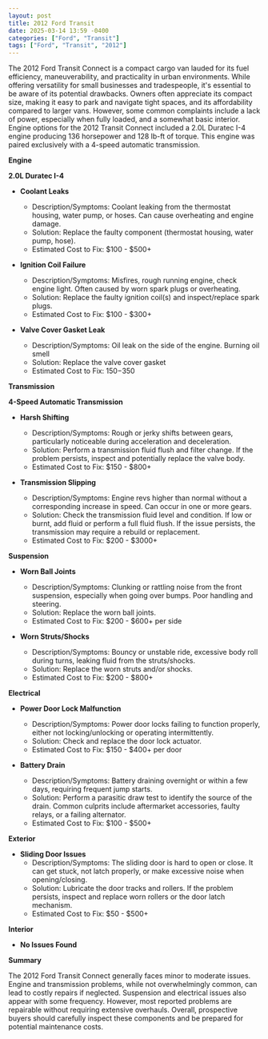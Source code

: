 ```yaml
---
layout: post
title: 2012 Ford Transit
date: 2025-03-14 13:59 -0400
categories: ["Ford", "Transit"]
tags: ["Ford", "Transit", "2012"]
---
```

The 2012 Ford Transit Connect is a compact cargo van lauded for its fuel efficiency, maneuverability, and practicality in urban environments. While offering versatility for small businesses and tradespeople, it's essential to be aware of its potential drawbacks. Owners often appreciate its compact size, making it easy to park and navigate tight spaces, and its affordability compared to larger vans. However, some common complaints include a lack of power, especially when fully loaded, and a somewhat basic interior. Engine options for the 2012 Transit Connect included a 2.0L Duratec I-4 engine producing 136 horsepower and 128 lb-ft of torque. This engine was paired exclusively with a 4-speed automatic transmission.

**Engine**

**2.0L Duratec I-4**

*   **Coolant Leaks**
    *   Description/Symptoms: Coolant leaking from the thermostat housing, water pump, or hoses. Can cause overheating and engine damage.
    *   Solution: Replace the faulty component (thermostat housing, water pump, hose).
    *   Estimated Cost to Fix: $100 - $500+

*   **Ignition Coil Failure**
    *   Description/Symptoms: Misfires, rough running engine, check engine light. Often caused by worn spark plugs or overheating.
    *   Solution: Replace the faulty ignition coil(s) and inspect/replace spark plugs.
    *   Estimated Cost to Fix: $100 - $300+

*   **Valve Cover Gasket Leak**
    *   Description/Symptoms: Oil leak on the side of the engine. Burning oil smell
    *   Solution: Replace the valve cover gasket
    *   Estimated Cost to Fix: $150-$350

**Transmission**

**4-Speed Automatic Transmission**

*   **Harsh Shifting**
    *   Description/Symptoms: Rough or jerky shifts between gears, particularly noticeable during acceleration and deceleration.
    *   Solution: Perform a transmission fluid flush and filter change. If the problem persists, inspect and potentially replace the valve body.
    *   Estimated Cost to Fix: $150 - $800+

*   **Transmission Slipping**
    *   Description/Symptoms: Engine revs higher than normal without a corresponding increase in speed. Can occur in one or more gears.
    *   Solution: Check the transmission fluid level and condition. If low or burnt, add fluid or perform a full fluid flush. If the issue persists, the transmission may require a rebuild or replacement.
    *   Estimated Cost to Fix: $200 - $3000+

**Suspension**

*   **Worn Ball Joints**
    *   Description/Symptoms: Clunking or rattling noise from the front suspension, especially when going over bumps. Poor handling and steering.
    *   Solution: Replace the worn ball joints.
    *   Estimated Cost to Fix: $200 - $600+ per side

*   **Worn Struts/Shocks**
    *   Description/Symptoms: Bouncy or unstable ride, excessive body roll during turns, leaking fluid from the struts/shocks.
    *   Solution: Replace the worn struts and/or shocks.
    *   Estimated Cost to Fix: $200 - $800+

**Electrical**

*   **Power Door Lock Malfunction**
    *   Description/Symptoms: Power door locks failing to function properly, either not locking/unlocking or operating intermittently.
    *   Solution: Check and replace the door lock actuator.
    *   Estimated Cost to Fix: $150 - $400+ per door

*   **Battery Drain**
    *   Description/Symptoms: Battery draining overnight or within a few days, requiring frequent jump starts.
    *   Solution: Perform a parasitic draw test to identify the source of the drain. Common culprits include aftermarket accessories, faulty relays, or a failing alternator.
    *   Estimated Cost to Fix: $100 - $500+

**Exterior**

*   **Sliding Door Issues**
    *   Description/Symptoms: The sliding door is hard to open or close. It can get stuck, not latch properly, or make excessive noise when opening/closing.
    *   Solution: Lubricate the door tracks and rollers. If the problem persists, inspect and replace worn rollers or the door latch mechanism.
    *   Estimated Cost to Fix: $50 - $500+

**Interior**

*   **No Issues Found**

**Summary**

The 2012 Ford Transit Connect generally faces minor to moderate issues. Engine and transmission problems, while not overwhelmingly common, can lead to costly repairs if neglected. Suspension and electrical issues also appear with some frequency. However, most reported problems are repairable without requiring extensive overhauls. Overall, prospective buyers should carefully inspect these components and be prepared for potential maintenance costs.

